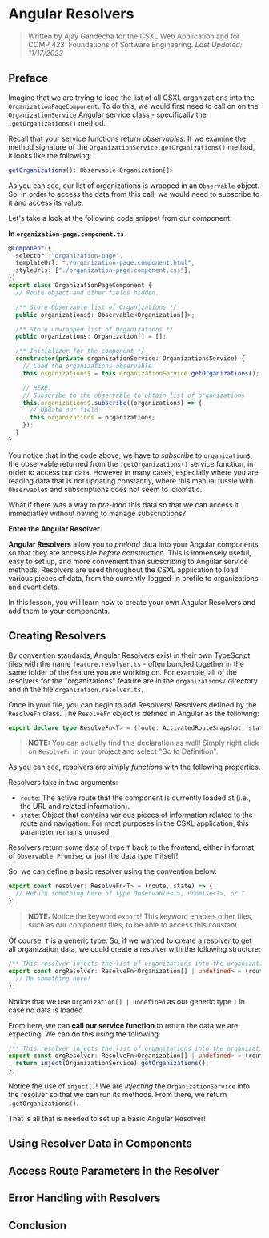 # Angular Resolvers

> Written by Ajay Gandecha for the CSXL Web Application and for COMP 423: Foundations of Software Engineering.
> _Last Updated: 11/17/2023_

## Preface

Imagine that we are trying to load the list of all CSXL organizations into the `OrganizationPageComponent`. To do this, we would first need to call on on the `OrganizationService` Angular service class - specifically the `.getOrganizations()` method.

Recall that your service functions return _observables_. If we examine the method signature of the `OrganizationService.getOrganizations()` method, it looks like the following:

```ts
getOrganizations(): Observable<Organization[]>
```

As you can see, our list of organizations is wrapped in an `Observable` object. So, in order to access the data from this call, we would need to subscribe to it and access its value.

Let's take a look at the following code snippet from our component:

**In `organization-page.component.ts`**

```ts
@Component({
  selector: "organization-page",
  templateUrl: "./organization-page.component.html",
  styleUrls: ["./organization-page.component.css"],
})
export class OrganizationPageComponent {
  // Route object and other fields hidden.

  /** Store Observable list of Organizations */
  public organizations$: Observable<Organization[]>;

  /** Store unwrapped list of Organizations */
  public organizations: Organization[] = [];

  /** Initializer for the component */
  constructor(private organizationService: OrganizationsService) {
    // Load the organizations observable
    this.organizations$ = this.organizationService.getOrganizations();

    // HERE:
    // Subscribe to the observable to obtain list of organizations
    this.organizations$.subscribe((organizations) => {
      // Update our field
      this.organizations = organizations;
    });
  }
}
```

You notice that in the code above, we have to _subscribe_ to `organization$`, the observable returned from the `.getOrganizations()` service function, in order to access our data. However in many cases, especially where you are reading data that is not updating constantly, where this manual tussle with `Observable`s and subscriptions does not seem to idiomatic.

What if there was a way to _pre-load_ this data so that we can access it immediatley without having to manage subscriptions?

**Enter the Angular Resolver.**

**Angular Resolvers** allow you to _preload_ data into your Angular components so that they are accessible _before_ construction. This is immensely useful, easy to set up, and more convenient than subscribing to Angular service methods. Resolvers are used throughout the CSXL application to load various pieces of data, from the currently-logged-in profile to organizations and event data.

In this lesson, you will learn how to create your own Angular Resolvers and add them to your components.

## Creating Resolvers

By convention standards, Angular Resolvers exist in their own TypeScript files with the name `feature.resolver.ts` - often bundled together in the same folder of the feature you are working on. For example, all of the resolvers for the "organizations" feature are in the `organizations/` directory and in the file `organization.resolver.ts`.

Once in your file, you can begin to add Resolvers! Resolvers defined by the `ResolveFn` class. The `ResolveFn` object is defined in Angular as the following:

```ts
export declare type ResolveFn<T> = (route: ActivatedRouteSnapshot, state: RouterStateSnapshot) => Observable<T> | Promise<T> | T;
```

> **NOTE:** You can actually find this declaration as well! Simply right click on `ResolveFn` in your project and select "Go to Definition".

As you can see, resolvers are simply _functions_ with the following properties.

Resolvers take in two arguments:

- `route`: The active route that the component is currently loaded at (i.e., the URL and related information).
- `state`: Object that contains various pieces of information related to the route and navigation. For most purposes in the CSXL application, this parameter remains unused.

Resolvers return some data of type `T` back to the frontend, either in format of `Observable`, `Promise`, or just the data type `T` itself!

So, we can define a basic resolver using the convention below:

```ts
export const resolver: ResolveFn<T> = (route, state) => {
  // Return something here of type Observable<T>, Promise<T>, or T
};
```

> **NOTE:** Notice the keyword `export`! This keyword enables other files, such as our component files, to be able to access this constant.

Of course, `T` is a generic type. So, if we wanted to create a resolver to get all organization data, we could create a resolver with the following structure:

```ts
/** This resolver injects the list of organizations into the organization component. */
export const orgResolver: ResolveFn<Organization[] | undefined> = (route, state) => {
  // Do something here!
};
```

Notice that we use `Organization[] | undefined` as our generic type `T` in case no data is loaded.

From here, we can **call our service function** to return the data we are expecting! We can do this using the following:

```ts
/** This resolver injects the list of organizations into the organization component. */
export const orgResolver: ResolveFn<Organization[] | undefined> = (route, state) => {
  return inject(OrganizationService).getOrganizations();
};
```

Notice the use of `inject()`! We are _injecting_ the `OrganizationService` into the resolver so that we can run its methods. From there, we return `.getOrganizations()`.

That is all that is needed to set up a basic Angular Resolver!

## Using Resolver Data in Components

## Access Route Parameters in the Resolver

## Error Handling with Resolvers

## Conclusion
